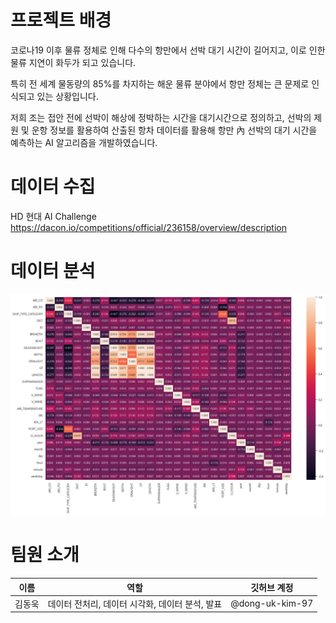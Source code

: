 # 프로젝트 배경
코로나19 이후 물류 정체로 인해 다수의 항만에서 선박 대기 시간이 길어지고, 이로 인한 물류 지연이 화두가 되고 있습니다. 

특히 전 세계 물동량의 85%를 차지하는 해운 물류 분야에서 항만 정체는 큰 문제로 인식되고 있는 상황입니다. 

저희 조는 접안 전에 선박이 해상에 정박하는 시간을 대기시간으로 정의하고, 선박의 제원 및 운항 정보를 활용하여 산출된 항차 데이터를 활용해 항만 內 선박의 대기 시간을 예측하는 AI 알고리즘을 개발하였습니다.

# 데이터 수집
HD 현대 AI Challenge
https://dacon.io/competitions/official/236158/overview/description

# 데이터 분석
![히트맵](heatmap.png)

# 팀원 소개
| 이름 | 역할 | 깃허브 계정  |
|:-:|:-:|:-:|
|김동욱|데이터 전처리,   데이터 시각화,   데이터 분석,   발표| @dong-uk-kim-97|
